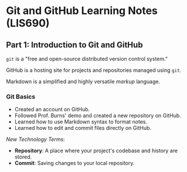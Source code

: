 # Git and GitHub Learning Notes (LIS690)

## Part 1: Introduction to Git and GitHub

`git` is a "free and open-source distributed version control system."

GitHub is a hosting site for projects and repositories managed using `git`.

Markdown is a simplified and highly versatile *markup* language.

### Git Basics

- Created an account on GitHub.
- Followed Prof. Burns' demo and created a new repository on GitHub.
- Learned how to use Markdown syntax to format notes.
- Learned how to edit and commit files directly on GitHub.

*New Technology Terms*:

- **Repository**: A place where your project's codebase and history are stored.
- **Commit**: Saving changes to your local repository.


